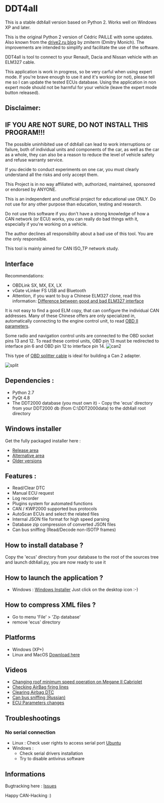# DDT4all
This is a stable ddt4all version based on Python 2. Works well on Windows XP and later. 

This is the original Python 2 version of Cédric PAILLE with some updates. Also known from the [drive2.ru blog](https://www.drive2.ru/users/zmiterm/blog) by zmiterm (Dmitry Monich). 
The improvements are intended to simplify and facilitate the use of the software.

DDT4all is tool to connect to your Renault, Dacia and Nissan vehicle with an ELM327 cable.

This application is work in progress, so be very carful when using expert mode. If you're brave enough to use it and it's working (or not), please tell me so I can update the tested ECUs database.
Using the application in non expert mode should not be harmful for your vehicle (leave the expert mode button released).

## Disclaimer:  
## IF YOU ARE NOT SURE, DO NOT INSTALL THIS PROGRAM!!!
The possible uninhibited use of ddt4all can lead to work interruptions or failure, both of individual units and components of the car, as well as the car as a whole, they can also be a reason to reduce the level of vehicle safety and refuse warranty service.

If you decide to conduct experiments on one car, you must clearly understand all the risks and only accept them.

This Project is in no way affiliated with, authorized, maintained, sponsored or endorsed by ANYONE.

This is an independent and unofficial project for educational use ONLY. Do not use for any other purpose than education, testing and research.

Do not use this software if you don't have a strong knowledge of how a CAN network (or ECU) works, you can really do bad things with it, especially if you're working on a vehicle.

The author declines all responsibility about a bad use of this tool. You are the only responsible.

This tool is mainly aimed for CAN ISO_TP network study.

## Interface
Recommendations:
* OBDLink SX, MX, EX, LX
* vGate vLinker FS USB and Bluetooth
* Attention, if you want to buy a Chinese ELM327 clone, read this information: [Difference between good and bad ELM327 interface](https://cvtz50.info/en/elm327/)

It is not easy to find a good ELM copy,  that can configure the individual CAN addresses. Many of these Chinese offers are only specialized in, automatically connecting to the engine control unit, to read [OBD II parameters](https://en.wikipedia.org/wiki/OBD-II_PIDs).

Some radio and navigation control units are connected to the OBD socket pins 13 and 12.
To read these control units, OBD pin 13 must be redirected to interface pin 6 and OBD pin 12 to interface pin 14.
![can2](https://github.com/user-attachments/assets/829e5ea3-cc16-425d-bdcf-91597730fc3c)

This type of [OBD splitter cable](https://www.google.com/search?q=obd+splitter+cable) is ideal for building a Can 2 adapter.

![split](https://github.com/user-attachments/assets/cda24a0a-6f05-43eb-9a83-0b51f030f52d)



## Dependencies :
* Python 2.7
* PyQt 4.8
* The DDT2000 database (you must own it) - Copy the 'ecus' directory from your DDT2000 db (from C:\DDT2000data) to the ddt4all root directory

## Windows installer

Get the fully packaged installer here :
* [Release area](https://github.com/KarelSvo/ddt4all-5.6.0/releases/tag/5.6.0) 
* [Alternative area](https://s2.dosya.tc/server31/of18y5/ddt4all.exe.html) 
* [Older versions](https://www.drive2.ru/b/498093336985338243/) 

## Features :

* Read/Clear DTC
* Manual ECU request
* Log recorder
* Plugins system for automated functions
* CAN / KWP2000 supported bus protocols
* AutoScan ECUs and select the related files
* Internal JSON file format for high speed parsing
* Database zip compression of converted JSON files
* Can bus sniffing (Read/Decode non-ISOTP frames)

## How to install database ?

Copy the 'ecus' directory from your database to the root of the sources tree and launch ddt4all.py, you are now ready to use it

## How to launch the application ?

* Windows : [Windows Installer](https://github.com/KarelSvo/ddt4all-5.6.0#windows-installer) Just click on the desktop icon :-)


## How to compress XML files ?

* Go to menu 'File' > 'Zip database'
* remove 'ecus' directory

## Platforms

* Windows (XP+)
* Linux and MacOS [Download here](https://github.com/KarelSvo/ddt4all-5.6.0/archive/refs/heads/3.zip)

## Videos

* [Changing roof minimum speed operation on Megane II Cabriolet](https://www.youtube.com/watch?v=6oiXV1Srg7E)
* [Checking AirBag firing lines](https://www.youtube.com/watch?v=zTiqUaWeuT0)
* [Clearing Airbag DTC](https://www.youtube.com/watch?v=oQ3WcKlsvrw)
* [Can bus sniffing (Russian)](https://www.youtube.com/watch?v=SjDC7fUMWmg)
* [ECU Parameters changes](https://www.youtube.com/watch?v=i9VkErEpoDE)

## Troubleshootings

### No serial connection

* Linux : Check user rights to access serial port [Ubuntu](https://askubuntu.com/questions/58119/changing-permissions-on-serial-port)
* Windows :
  * Check serial drivers installation
  * Try to disable antivirus software

## Informations


Bugtracking here : [Issues](https://github.com/KarelSvo/ddt4all-5.6.0/issues)

Happy CAN-Hacking :)



